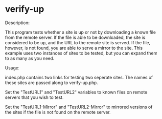 # verify-up

Description:

This program tests whether a site is up or not by downloading a known file
from the remote server. If the file is able to be downloaded, the site is
considered to be up, and the URL to the remote site is served. If the file,
however, is not found, you are able to serve a mirror to the site. This
example uses two instances of sites to be tested, but you can expand them to
as many as you need.

Usage:

index.php contains two links for testing two seperate sites. The names of these
sites are passed along to verify-up.php.

Set the "TestURL1" and "TestURL2" variables to known files on remote servers that you wish to test.

Set the "TestURL1-Mirror" and "TestURL2-Mirror" to mirrored versions of the sites
if the file is not found on the remote server.

